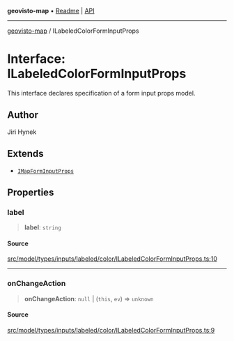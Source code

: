 **geovisto-map** • [Readme](../README.md) \| [API](../globals.md)

***

[geovisto-map](../README.md) / ILabeledColorFormInputProps

# Interface: ILabeledColorFormInputProps

This interface declares specification of a form input props model.

## Author

Jiri Hynek

## Extends

- [`IMapFormInputProps`](IMapFormInputProps.md)

## Properties

### label

> **label**: `string`

#### Source

[src/model/types/inputs/labeled/color/ILabeledColorFormInputProps.ts:10](https://github.com/geovisto/geovisto-map/blob/e22d774889dbc28cc1ec62933ecf6bab6690f172/src/model/types/inputs/labeled/color/ILabeledColorFormInputProps.ts#L10)

***

### onChangeAction

> **onChangeAction**: `null` \| (`this`, `ev`) => `unknown`

#### Source

[src/model/types/inputs/labeled/color/ILabeledColorFormInputProps.ts:9](https://github.com/geovisto/geovisto-map/blob/e22d774889dbc28cc1ec62933ecf6bab6690f172/src/model/types/inputs/labeled/color/ILabeledColorFormInputProps.ts#L9)

